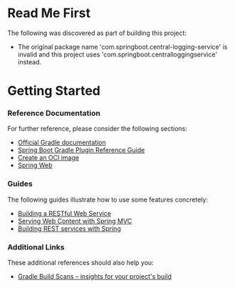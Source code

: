# Read Me First
The following was discovered as part of building this project:

* The original package name 'com.springboot.central-logging-service' is invalid and this project uses 'com.springboot.centralloggingservice' instead.

# Getting Started

### Reference Documentation
For further reference, please consider the following sections:

* [Official Gradle documentation](https://docs.gradle.org)
* [Spring Boot Gradle Plugin Reference Guide](https://docs.spring.io/spring-boot/docs/2.7.14/gradle-plugin/reference/html/)
* [Create an OCI image](https://docs.spring.io/spring-boot/docs/2.7.14/gradle-plugin/reference/html/#build-image)
* [Spring Web](https://docs.spring.io/spring-boot/docs/2.7.14/reference/htmlsinge/index.html#web)

### Guides
The following guides illustrate how to use some features concretely:

* [Building a RESTful Web Service](https://spring.io/guides/gs/rest-service/)
* [Serving Web Content with Spring MVC](https://spring.io/guides/gs/serving-web-content/)
* [Building REST services with Spring](https://spring.io/guides/tutorials/rest/)

### Additional Links
These additional references should also help you:

* [Gradle Build Scans – insights for your project's build](https://scans.gradle.com#gradle)

